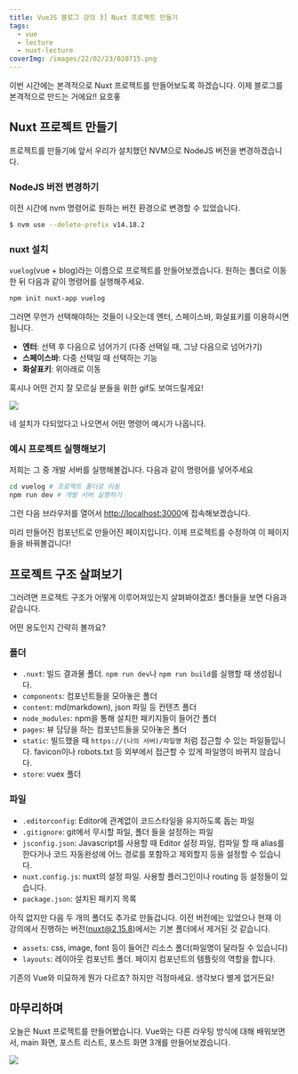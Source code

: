 ```yaml
---
title: VueJS 블로그 강의 3] Nuxt 프로젝트 만들기
tags:
  - vue
  - lecture
  - nuxt-lecture
coverImg: /images/22/02/23/020715.png
---
```


이번 시간에는 본격적으로 Nuxt 프로젝트를 만들어보도록 하겠습니다. 이제 블로그를 본격적으로 만드는 거에요!! 요호홓

<!--more-->

## Nuxt 프로젝트 만들기

프로젝트를 만들기에 앞서 우리가 설치했던 NVM으로 NodeJS 버전을 변경하겠습니다.

### NodeJS 버전 변경하기

이전 시간에 nvm 명령어로 원하는 버전 환경으로 변경할 수 있었습니다.

```bash
$ nvm use --delete-prefix v14.18.2
```

<post-img src="/images/22/02/26/174428.png"></post-img>

### nuxt 설치

`vuelog`(vue + blog)라는 이름으로 프로젝트를 만들어보겠습니다. 원하는 폴더로 이동한 뒤 다음과 같이 명령어를 실행해주세요.

```bash
npm init nuxt-app vuelog
```

그러면 무언가 선택해야하는 것들이 나오는데 엔터, 스페이스바, 화살표키를 이용하시면 됩니다.

- **엔터**: 선택 후 다음으로 넘어가기 (다중 선택일 때, 그냥 다음으로 넘어가기)
- **스페이스바**: 다중 선택일 때 선택하는 기능
- **화살표키**: 위아래로 이동

<post-img src="/images/22/02/26/175341.png"></post-img>

혹시나 어떤 건지 잘 모르실 분들을 위한 gif도 보여드릴게요!

![](/images/22/02/26/nuxt-project.gif)

네 설치가 다되었다고 나오면서 어떤 명령어 예시가 나옵니다.

<post-img src="/images/22/02/26/180209.png"></post-img>

### 예시 프로젝트 실행해보기

저희는 그 중 개발 서버를 실행해볼겁니다. 다음과 같이 명령어를 넣어주세요

```bash
cd vuelog # 프로젝트 폴더로 이동
npm run dev # 개발 서버 실행하기
```

그런 다음 브라우저를 열어서 [http://localhost:3000](http://localhost:3000)에 접속해보겠습니다.

<post-img src="/images/22/02/26/180806.png"></post-img>

미리 만들어진 컴포넌트로 만들어진 페이지입니다. 이제 프로젝트를 수정하여 이 페이지들을 바꿔볼겁니다!

## 프로젝트 구조 살펴보기

그러려면 프로젝트 구조가 어떻게 이루어져있는지 살펴봐야겠죠! 폴더들을 보면 다음과 같습니다.

<post-img src="/images/22/02/26/192657.png"></post-img>

어떤 용도인지 간략히 볼까요?

### 폴더

- `.nuxt`: 빌드 결과물 폴더. `npm run dev`나 `npm run build`를 실행할 때 생성됩니다.
- `components`: 컴포넌트들을 모아놓은 폴더
- `content`: md(markdown), json 파일 등 컨텐츠 폴더
- `node_modules`: npm을 통해 설치한 패키지들이 들어간 폴더
- `pages`: 뷰 담당을 하는 컴포넌트들을 모아놓은 폴더
- `static`: 빌드했을 때 `https://(나의 서버)/파일명` 처럼 접근할 수 있는 파일들입니다. favicon이나 robots.txt 등 외부에서 접근할 수 있게 파일명이 바뀌지 않습니다.
- `store`: vuex 폴더

### 파일

- `.editorconfig`: Editor에 관계없이 코드스타일을 유지하도록 돕는 파일
- `.gitignore`: git에서 무시할 파일, 폴더 들을 설정하는 파일
- `jsconfig.json`: Javascript를 사용할 때 Editor 설정 파일, 컴파일 할 때 alias를 한다거나 코드 자동완성에 어느 경로를 포함하고 제외할지 등을 설정할 수 있습니다.
- `nuxt.config.js`: nuxt의 설정 파일. 사용할 플러그인이나 routing 등 설정들이 있습니다.
- `package.json`: 설치된 패키지 목록

아직 없지만 다음 두 개의 폴더도 추가로 만들겁니다. 이전 버전에는 있었으나 현재 이 강의에서 진행하는 버전(nuxt@2.15.8)에서는 기본 폴더에서 제거된 것 같습니다.

- `assets`: css, image, font 등이 들어간 리소스 폴더(파일명이 달라질 수 있습니다)
- `layouts`: 레이아웃 컴포넌트 폴더. 페이지 컴포넌트의 템플릿의 역할을 합니다.

기존의 Vue와 미묘하게 뭔가 다르죠? 하지만 걱정마세요. 생각보다 별게 없거든요!

## 마무리하며

오늘은 Nuxt 프로젝트를 만들어봤습니다. Vue와는 다른 라우팅 방식에 대해 배워보면서, main 화면, 포스트 리스트, 포스트 화면 3개를 만들어보겠습니다.

![](/images/meme/제리인사.gif)
